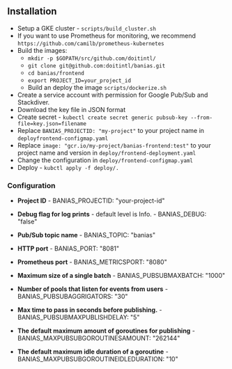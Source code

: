 
## Installation

* Setup a GKE cluster - `scripts/build_cluster.sh`
* If you want to use Prometheus for monitoring, we recommend `https://github.com/camilb/prometheus-kubernetes`  
* Build the images:
	* `mkdir -p $GOPATH/src/github.com/doitintl/`
	* `git clone git@github.com:doitintl/banias.git`
	* `cd banias/frontend`
	* `export PROJECT_ID=your_project_id`
	* Build an deploy the image `scripts/dockerize.sh`
* Create a service account with permission for Google Pub/Sub and Stackdiver.
* Download the key file in JSON format
* Create secret - `kubectl create secret generic pubsub-key --from-file=key.json=filename`
* Replace `BANIAS_PROJECTID: "my-project"` to your project name in `deployfrontend-configmap.yaml`
* Replace `image: "gcr.io/my-project/banias-frontend:test"` to your project name and version in `deploy/frontend-deployment.yaml`
* Change the configuration in `deploy/frontend-configmap.yaml`
* Deploy - `kubctl apply -f deploy/.`


### Configuration
  
  * **Project ID** - BANIAS_PROJECTID: "your-project-id"
  
  * **Debug flag for log prints** - default level is Info. - BANIAS_DEBUG: "false"
  
  * **Pub/Sub topic name** - BANIAS_TOPIC: "banias"
  
  * **HTTP port** - BANIAS_PORT: "8081"
  
  * **Prometheus port** - BANIAS_METRICSPORT: "8080"
 
  * **Maximum size of a single batch** - BANIAS_PUBSUBMAXBATCH: "1000"
 
  * **Number of pools that listen for events from users** - BANIAS_PUBSUBAGGRIGATORS: "30"
 
  * **Max time to pass in seconds before publishing.** - BANIAS_PUBSUBMAXPUBLISHDELAY: "5"
 
  * **The default maximum amount of goroutines for publishing** - BANIAS_MAXPUBSUBGOROUTINESAMOUNT: "262144"
 
  * **The default maximum idle duration of a goroutine** - BANIAS_MAXPUBSUBGOROUTINEIDLEDURATION: "10"
